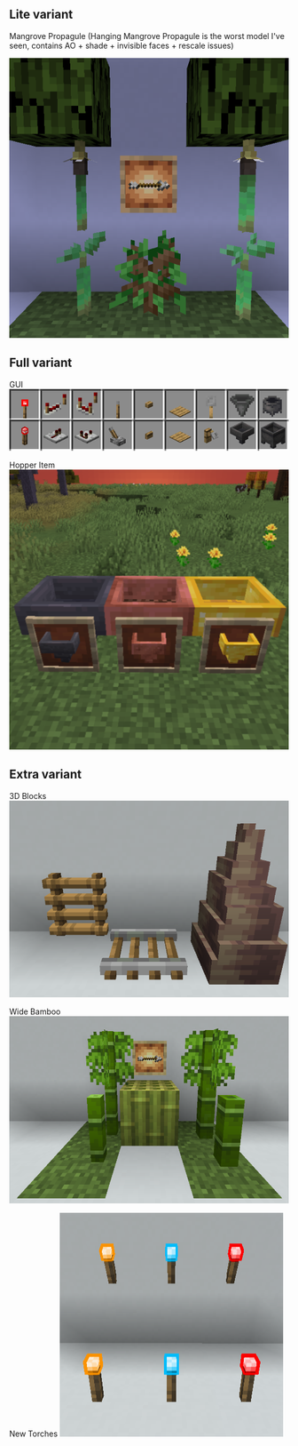 ## Lite variant

Mangrove Propagule (Hanging Mangrove Propagule is the worst model I've seen, contains AO + shade + invisible faces + rescale issues)

![Mangrove Propagules](Pictures/Mangrove%20Propagules.png)

## Full variant

GUI ![GUI](Pictures/GUI.png)

Hopper Item ![Hopper Item](Pictures/Hopper%20Item.png)

## Extra variant

3D Blocks ![3D Blocks](Pictures/3D%20Blocks.png)

Wide Bamboo ![Wide Bamboo](Pictures/Wide%20Bamboo.png)

New Torches ![New Torches](Pictures/New%20Torches.png)
